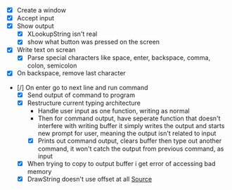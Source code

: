 - [x] Create a window
- [x] Accept input
- [x] Show output
    - [x] XLookupString isn't real
    - [x] show what button was pressed on the screen
- [x] Write text on screan
    - [x] Parse special characters like space, enter, backspace, comma, colon, semicolon
- [x] On backspace, remove last character
- [/] On enter go to next line and run command
    - [x] Send output of command to program
    - [x] Restructure current typing architecture
        - Handle user input as one function, writing as normal
        - Then for command output, have seperate function
        that doesn't interfere with writing buffer
        it simply writes the output and starts new prompt
        for user, meaning the output isn't related to input
        - [x] Prints out command output, clears buffer
        then type out another command, it won't catch
        the output from previous command, as input
    - [x] When trying to copy to output buffer
    i get error of accessing bad memory
    - [x] DrawString doesn't use offset at all
[Source](https://www.x.org/releases/current/doc/libX11/libX11/libX11.html#Output_Methods)
